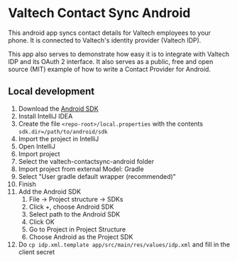 # Valtech Contact Sync Android

This android app syncs contact details for Valtech employees to your phone.
It is connected to Valtech's identity provider (Valtech IDP).

This app also serves to demonstrate how easy it is to integrate with Valtech IDP and its OAuth 2 interface.
It also serves as a public, free and open source (MIT) example of how to write a Contact Provider for Android.

## Local development

1. Download the [Android SDK](http://developer.android.com/sdk/index.html)
2. Install IntelliJ IDEA
3. Create the file `<repo-root>/local.properties` with the contents `sdk.dir=/path/to/android/sdk`
4. Import the project in IntelliJ
  1. Open IntelliJ
  2. Import project
  3. Select the valtech-contactsync-android folder
  4. Import project from external Model: Gradle
  5. Select "User gradle default wrapper (recommended)"
  6. Finish
5. Add the Android SDK
	1. File -> Project structure -> SDKs
	2. Click +, choose Android SDK
	3. Select path to the Android SDK
	4. Click OK
	5. Go to Project in Project Structure
	6. Choose Android as the Project SDK
6. Do `cp idp.xml.template app/src/main/res/values/idp.xml` and fill in the client secret
